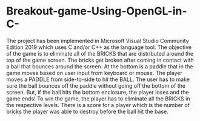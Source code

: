 # Breakout-game-Using-OpenGL-in-C-
The project has been implemented in Microsoft Visual Studio Community Edition 2019 which uses C and/or C++ as the language tool. The objective of the game is to eliminate all of the BRICKS that are distributed around the top of the game screen. The bricks get broken after coming in contact with a ball that bounces around the screen. At the bottom is a paddle that in the game moves based on user input from keyboard or mouse. The player moves a PADDLE from side-to-side to hit the BALL. The user has to make sure the ball bounces off the paddle without going off the bottom of the screen. But, if the ball hits the bottom enclosure, the player loses and the game ends! To win the game, the player has to eliminate all the BRICKS in the respective levels. There is a score for a player which is the number of bricks the player was able to destroy before the ball hit the base.
